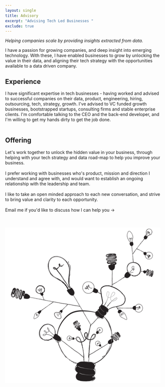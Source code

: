 ```yaml
---
layout: single
title: Advisory
excerpt: "Advising Tech Led Businesses "
exclude: true
---
```


_Helping companies scale by providing insights extracted from data._

I have a passion for growing companies, and deep insight into emerging technology. With these, I have enabled businesses to grow by unlocking the value in their data, and aligning their tech strategy with the opportunities available to a data driven company.
<br>
## Experience 
I have significant expertise in tech businesses - having worked and advised to successful companies on their data, product, engineering, hiring, outsourcing, tech, strategy, growth. I've advised to VC funded growth businesses, bootstrapped startups, consulting firms and stable enterprise clients. I'm comfortable talking to the CEO and the back-end developer, and I'm willing to get my hands dirty to get the job done.
<br>
<br>
## Offering
Let's work together to unlock the hidden value in your business, through helping with your tech strategy and data road-map to help you improve your business. 
<br><br>
I prefer working with businesses who's product, mission and direction I understand and agree with, and would want to establish an ongoing relationship with the leadership and team.
<br><br>
I like to take an open minded approach to each new conversation, and strive to bring value and clarity to each opportunity. 
<br><br>
Email me if you'd like to discuss how I can help you -> <a href="mailto:{{ site.email }}?subject=Let's talk data"><i class="icon icon-mail"></i></a> 
<br>
<br>
<br>

<img name="ab  surd.design" src="/assets/images/ad_idea.png" alt=""/>